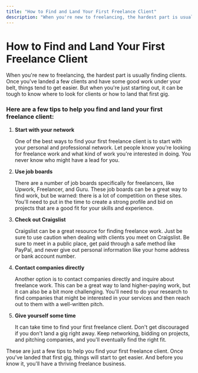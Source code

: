 ```yaml
---
title: "How to Find and Land Your First Freelance Client"
description: "When you're new to freelancing, the hardest part is usually finding clients. Once you've landed a few clients and have some good work under your belt, things tend to get easier. But when you're just starting out, it can be tough to know where to look for clients or how to land that first gig."
---
```


# How to Find and Land Your First Freelance Client

When you're new to freelancing, the hardest part is usually finding clients. Once you've landed a few clients and have some good work under your belt, things tend to get easier. But when you're just starting out, it can be tough to know where to look for clients or how to land that first gig.

### Here are a few tips to help you find and land your first freelance client:

1. **Start with your network**

   One of the best ways to find your first freelance client is to start with your personal and professional network. Let people know you're looking for freelance work and what kind of work you're interested in doing. You never know who might have a lead for you.

2. **Use job boards**

   There are a number of job boards specifically for freelancers, like Upwork, Freelancer, and Guru. These job boards can be a great way to find work, but be warned: there is a lot of competition on these sites. You'll need to put in the time to create a strong profile and bid on projects that are a good fit for your skills and experience.

3. **Check out Craigslist**

   Craigslist can be a great resource for finding freelance work. Just be sure to use caution when dealing with clients you meet on Craigslist. Be sure to meet in a public place, get paid through a safe method like PayPal, and never give out personal information like your home address or bank account number.

4. **Contact companies directly**

   Another option is to contact companies directly and inquire about freelance work. This can be a great way to land higher-paying work, but it can also be a bit more challenging. You'll need to do your research to find companies that might be interested in your services and then reach out to them with a well-written pitch.

5. **Give yourself some time**

   It can take time to find your first freelance client. Don't get discouraged if you don't land a gig right away. Keep networking, bidding on projects, and pitching companies, and you'll eventually find the right fit.

These are just a few tips to help you find your first freelance client. Once you've landed that first gig, things will start to get easier. And before you know it, you'll have a thriving freelance business.
